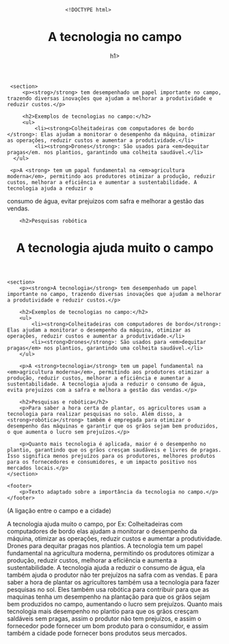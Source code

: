                        <!DOCTYPE html>
<html lang="pt-br">
<head>
     <meta charset="UTF-8">
     <meta name="viewport" content="width=device-width, initial-scale=1.0">
     <title>A tecnologia no campo</title>
</head>
<body>
     <header>
          <h1>A tecnologia no campo</h1>h1>
     </header>

     <section>
         <p><strog>/strong> tem desempenhado um papel importante no campo, trazendo diversas inovações que ajudam a melhorar a produtividade e reduzir custos.</p>

         <h2>Exemplos de tecnologias no campo:</h2>
         <ul>
             <li><strong>Colheitadeiras com computadores de bordo </strong>: Elas ajudam a monitorar o desempenho da máquina, otimizar as operações, reduzir custos e aumentar a produtividade.</li>
             <li><strong>Drones</strong>: São usados para <em>dequitar pragas</em. nos plantios, garantindo uma colheita saudável.</li>
      </ul>

     <p>A <strong> tem um papal fundamental na <em>agricultura moderna</em>, permitindo aos produtores otimizar a produção, reduzir custos, melhorar a eficiência e aumentar a sustentabilidade. A tecnologia ajuda a reduzir o
consumo de água, evitar prejuizos com safra e melhorar a gestão das vendas.</p>

        <h2>Pesquisas robótica  
  
  
  
  
  
  
  <!DOCTYPE html>
<html lang="pt-br">
<head>
    <meta charset="UTF-8">
    <meta name="viewport" content="width=device-width, initial-scale=1.0">
    <title>A tecnologia no campo</title>
</head>
<body>
    <header>
        <h1>A tecnologia ajuda muito o campo</h1>
    </header>

    <section>
        <p><strong>A tecnologia</strong> tem desempenhado um papel importante no campo, trazendo diversas inovações que ajudam a melhorar a produtividade e reduzir custos.</p>
        
        <h2>Exemplos de tecnologias no campo:</h2>
        <ul>
            <li><strong>Colheitadeiras com computadores de bordo</strong>: Elas ajudam a monitorar o desempenho da máquina, otimizar as operações, reduzir custos e aumentar a produtividade.</li>
            <li><strong>Drones</strong>: São usados para <em>dequitar pragas</em> nos plantios, garantindo uma colheita saudável.</li>
        </ul>
        
        <p>A <strong>tecnologia</strong> tem um papel fundamental na <em>agricultura moderna</em>, permitindo aos produtores otimizar a produção, reduzir custos, melhorar a eficiência e aumentar a sustentabilidade. A tecnologia ajuda a reduzir o consumo de água, evita prejuízos com a safra e melhora a gestão das vendas.</p>

        <h2>Pesquisas e robótica</h2>
        <p>Para saber a hora certa de plantar, os agricultores usam a tecnologia para realizar pesquisas no solo. Além disso, a <strong>robótica</strong> também é empregada para otimizar o desempenho das máquinas e garantir que os grãos sejam bem produzidos, o que aumenta o lucro sem prejuízos.</p>

        <p>Quanto mais tecnologia é aplicada, maior é o desempenho no plantio, garantindo que os grãos cresçam saudáveis e livres de pragas. Isso significa menos prejuízos para os produtores, melhores produtos para os fornecedores e consumidores, e um impacto positivo nos mercados locais.</p>
    </section>

    <footer>
        <p>Texto adaptado sobre a importância da tecnologia no campo.</p>
    </footer>
</body>
</html>  (A ligação entre o campo e a cidade)



A tecnologia ajuda muito o campo, por Ex: Colheitadeiras com computadores de bordo elas ajudam a monitorar o desempenho da máquina, otimizar as operações, reduzir custos e aumentar a produtividade. Drones para dequitar pragas nos plantios. A tecnologia tem um papel fundamental na agricultura moderna, permitindo os produtores otimizar a produção, reduzir custos, melhorar a eficiência e aumenta a sustentabilidade.
A tecnologia ajuda a reduzir o consumo de água, ela também ajuda o produtor não ter prejuízos na safra com as vendas.
E para saber a hora de plantar os agricultores também usa a tecnologia para fazer pesquisas no
sol.
Eles também usa robótica para contribuir para que as maquinas tenha um desempenho na plantação para que os grãos sejam bem produzidos no campo, aumentando o lucro sem prejuízos. Quanto mais tecnologia mais desempenho no plantio para que os grãos cresçam saldáveis sem pragas, assim o produtor não tem prejuízos, e assim o fornecedor pode fornecer um bom produto para o consumidor, e assim também a cidade pode fornecer bons produtos seus mercados.
